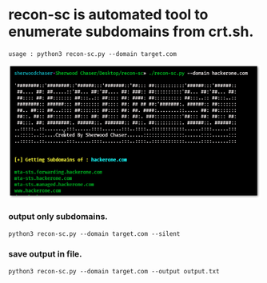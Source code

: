 # recon-sc is automated tool to enumerate subdomains from crt.sh.

```
usage : python3 recon-sc.py --domain target.com
```

![alt text](https://github.com/SherwoodChaser/recon-sc/blob/main/2020-12-15%2020_07_02-Window.png)

### output only subdomains.
```
python3 recon-sc.py --domain target.com --silent
```

### save output in file.
```
python3 recon-sc.py --domain target.com --output output.txt
```

